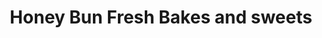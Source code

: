 ---
title: "Honey Bun Fresh Bakes and sweets"
url: /edava/honey-bun-fresh-bakes-and-sweets/
shop: bakery
---